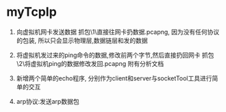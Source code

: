 # myTcpIp
1. 向虚拟机网卡发送数据
抓包\1\直接往网卡扔数据.pcapng, 因为没有任何协议的包装, 所以只会显示物理层,数据链层和发的数据

2. 将虚拟机发过来的ping命令的数据,修改前两个字节,然后直接扔回网卡
抓包\2\将虚拟机ping的数据修改发回.pcapng  附有分析文档

3. 新增两个简单的echo程序, 分别作为client和server与socketTool工具进行简单的交互

4. arp协议:发送arp数据包